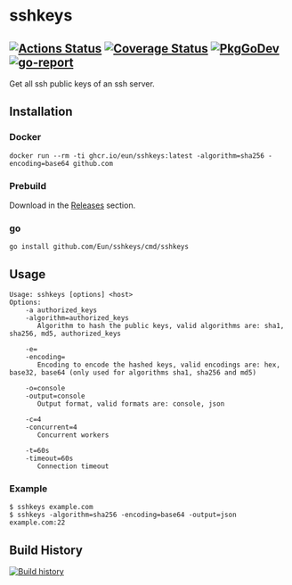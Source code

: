 # sshkeys
[![Actions Status](https://github.com/Eun/sshkeys/workflows/push/badge.svg)](https://github.com/Eun/sshkeys/actions)
[![Coverage Status](https://coveralls.io/repos/github/Eun/sshkeys/badge.svg?branch=master)](https://coveralls.io/github/Eun/sshkeys?branch=master)
[![PkgGoDev](https://img.shields.io/badge/pkg.go.dev-reference-blue)](https://pkg.go.dev/github.com/Eun/sshkeys)
[![go-report](https://goreportcard.com/badge/github.com/Eun/sshkeys)](https://goreportcard.com/report/github.com/Eun/sshkeys)
---
Get all ssh public keys of an ssh server.

## Installation

### Docker
```shell
docker run --rm -ti ghcr.io/eun/sshkeys:latest -algorithm=sha256 -encoding=base64 github.com
```

### Prebuild
Download in the [Releases](https://github.com/Eun/sshkeys/releases) section.

### go
```shell
go install github.com/Eun/sshkeys/cmd/sshkeys
```

## Usage
```shell
Usage: sshkeys [options] <host>
Options:
    -a authorized_keys
    -algorithm=authorized_keys
       Algorithm to hash the public keys, valid algorithms are: sha1, sha256, md5, authorized_keys

    -e=
    -encoding=
       Encoding to encode the hashed keys, valid encodings are: hex, base32, base64 (only used for algorithms sha1, sha256 and md5)

    -o=console
    -output=console
       Output format, valid formats are: console, json

    -c=4
    -concurrent=4
       Concurrent workers

    -t=60s
    -timeout=60s
       Connection timeout
```

### Example
```shell
$ sshkeys example.com
$ sshkeys -algorithm=sha256 -encoding=base64 -output=json example.com:22
```

## Build History
[![Build history](https://buildstats.info/github/chart/Eun/sshkeys?branch=master)](https://github.com/Eun/go-bin-template/actions)